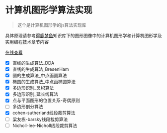 # 计算机图形学算法实现

> 这个是计算机图形学的js算法实现库

具体原理请参考[得鹿梦鱼](https://usernameisregistered.github.io/)知识库下的图形图像中的计算机图形学和计算机图形学及实用编程技术章节内容

[在线查看](https://usernameisregistered.github.io/graph_js/)

- [x] 直线的生成算法_DDA
- [x] 直线的生成算法_BresenHam
- [x] 圆的生成算法_中点画圆算法
- [x] 椭圆的生成算法_中点画椭圆算法
- [x] 多边形识别_叉积算法
- [x] 多边形识别_延长线算法
- [x] 点与平面图形的位置关系-奇偶原则
- [ ] 多边形剖分算法
- [x] cohen-sutherland线段裁剪算法
- [ ] 梁友栋-barsky线段裁剪算法
- [ ] Nicholl-lee-Nicholl线段裁剪算法
